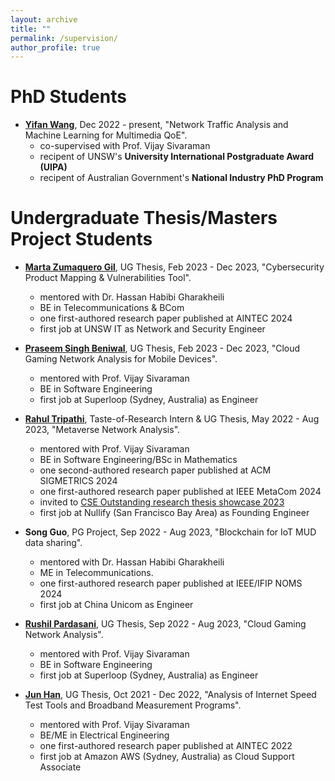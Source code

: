 ```yaml
---
layout: archive
title: ""
permalink: /supervision/
author_profile: true
---
```


PhD Students
======
* **[Yifan Wang](https://www.linkedin.com/in/yifan-frank-wang)**, Dec 2022 - present, "Network Traffic Analysis and Machine Learning for Multimedia QoE". 
  * co-supervised with Prof. Vijay Sivaraman
  * recipent of UNSW's **University International Postgraduate Award (UIPA)**
  * recipent of Australian Government's **National Industry PhD Program**


Undergraduate Thesis/Masters Project Students
======


* **[Marta Zumaquero Gil](hhttps://www.linkedin.com/in/marta-zumaquero-a813581b7/)**, UG Thesis, Feb 2023 - Dec 2023, "Cybersecurity Product Mapping & Vulnerabilities Tool".
  * mentored with Dr. Hassan Habibi Gharakheili
  * BE in Telecommunications & BCom
  * one first-authored research paper published at AINTEC 2024
  * first job at UNSW IT as Network and Security Engineer

* **[Praseem Singh Beniwal](https://www.linkedin.com/in/praseem-singh-beniwal-443343254/)**, UG Thesis, Feb 2023 - Dec 2023, "Cloud Gaming Network Analysis for Mobile Devices".
  * mentored with Prof. Vijay Sivaraman
  * BE in Software Engineering
  * first job at Superloop (Sydney, Australia) as Engineer

* **[Rahul Tripathi](https://www.linkedin.com/in/rahul-tripathi-238184179/)**, Taste-of-Research Intern & UG Thesis, May 2022 - Aug 2023, "Metaverse Network Analysis".
  * mentored with Prof. Vijay Sivaraman
  * BE in Software Engineering/BSc in Mathematics
  * one second-authored research paper published at ACM SIGMETRICS 2024
  * one first-authored research paper published at IEEE MetaCom 2024
  * invited to [CSE Outstanding research thesis showcase 2023](https://www.cse.unsw.edu.au/~cs4953/showcase_2023.html)
  * first job at Nullify (San Francisco Bay Area) as Founding Engineer

* **Song Guo**, PG Project, Sep 2022 - Aug 2023, "Blockchain for IoT MUD data sharing".
  * mentored with Dr. Hassan Habibi Gharakheili
  * ME in Telecommunications.
  * one first-authored research paper published at IEEE/IFIP NOMS 2024
  * first job at China Unicom as Engineer

* **[Rushil Pardasani](https://www.linkedin.com/in/rushilpardasani/)**, UG Thesis, Sep 2022 - Aug 2023, "Cloud Gaming Network Analysis".
  * mentored with Prof. Vijay Sivaraman
  * BE in Software Engineering
  * first job at Superloop (Sydney, Australia) as Engineer

* **[Jun Han](https://www.linkedin.com/in/jun-han-968217195/)**, UG Thesis, Oct 2021 - Dec 2022, "Analysis of Internet Speed Test Tools and Broadband Measurement Programs".
  * mentored with Prof. Vijay Sivaraman
  * BE/ME in Electrical Engineering
  * one first-authored research paper published at AINTEC 2022
  * first job at Amazon AWS (Sydney, Australia) as Cloud Support Associate


